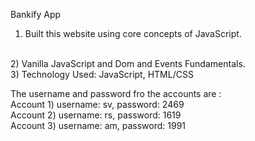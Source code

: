 Bankify App
<br>
1) Built this website using core concepts of JavaScript.
<br>
2) Vanilla JavaScript and Dom and Events Fundamentals.
<br>
3) Technology Used: JavaScript, HTML/CSS
<br>

The username and password fro the accounts are :
<br>
Account 1) username: sv, password: 2469
<br>
Account 2) username: rs, password: 1619
<br>
Account 3) username: am, password: 1991

